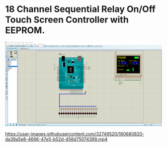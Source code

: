 # 18 Channel Sequential Relay On/Off Touch Screen Controller with EEPROM.

![alt text](https://github.com/rvxfahim/Filter_Controller/raw/master/simulation.png)



https://user-images.githubusercontent.com/32749520/160680820-da39a5e8-4666-47e5-b52d-456d75074399.mp4

